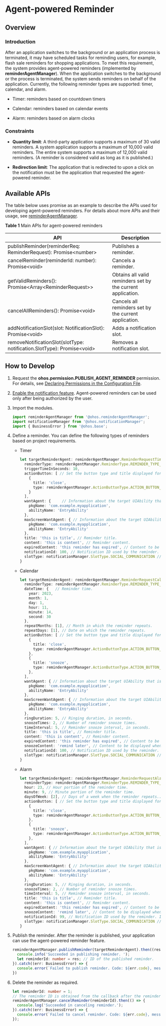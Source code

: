 # Agent-powered Reminder

## Overview

### Introduction

After an application switches to the background or an application process is terminated, it may have scheduled tasks for reminding users, for example, flash sale reminders for shopping applications. To meet this requirement, the system provides agent-powered reminders (implemented by **reminderAgentManager**). When the application switches to the background or the process is terminated, the system sends reminders on behalf of the application. Currently, the following reminder types are supported: timer, calendar, and alarm.

- Timer: reminders based on countdown timers

- Calendar: reminders based on calendar events

- Alarm: reminders based on alarm clocks

### Constraints

- **Quantity limit**: A third-party application supports a maximum of 30 valid reminders. A system application supports a maximum of 10,000 valid reminders. The entire system supports a maximum of 12,000 valid reminders. (A reminder is considered valid as long as it is published.)

- **Redirection limit**: The application that is redirected to upon a click on the notification must be the application that requested the agent-powered reminder.


## Available APIs

The table below uses promise as an example to describe the APIs used for developing agent-powered reminders. For details about more APIs and their usage, see [reminderAgentManager](../reference/apis/js-apis-reminderAgentManager.md).

**Table 1** Main APIs for agent-powered reminders

| API| Description|
| -------- | -------- |
| publishReminder(reminderReq: ReminderRequest): Promise&lt;number&gt; | Publishes a reminder.|
| cancelReminder(reminderId: number): Promise&lt;void&gt; | Cancels a reminder.|
| getValidReminders(): Promise&lt;Array&lt;ReminderRequest&gt;&gt; | Obtains all valid reminders set by the current application.|
| cancelAllReminders(): Promise&lt;void&gt; | Cancels all reminders set by the current application.|
| addNotificationSlot(slot: NotificationSlot): Promise&lt;void&gt; | Adds a notification slot.|
| removeNotificationSlot(slotType: notification.SlotType): Promise&lt;void&gt; | Removes a notification slot.|


## How to Develop

1. Request the **ohos.permission.PUBLISH_AGENT_REMINDER** permission. For details, see [Declaring Permissions in the Configuration File](../security/accesstoken-guidelines.md#declaring-permissions-in-the-configuration-file).

2. [Enable the notification feature](../notification/notification-enable.md). Agent-powered reminders can be used only after being authorized by the user.

3. Import the modules.
   
   ```ts
   import reminderAgentManager from '@ohos.reminderAgentManager';
   import notificationManager from '@ohos.notificationManager';
   import { BusinessError } from '@ohos.base';
   ```

4. Define a reminder. You can define the following types of reminders based on project requirements.

   - Timer
     
      ```ts
      let targetReminderAgent: reminderAgentManager.ReminderRequestTimer = {
        reminderType: reminderAgentManager.ReminderType.REMINDER_TYPE_TIMER,   // The reminder type is timer.
        triggerTimeInSeconds: 10,
        actionButton: [ // Set the button type and title displayed for the reminder in the notification panel.
          {
            title: 'close',
            type: reminderAgentManager.ActionButtonType.ACTION_BUTTON_TYPE_CLOSE
          }
        ],
        wantAgent: {     // Information about the target UIAbility that is displayed after the reminder notification is touched.
          pkgName: 'com.example.myapplication',
          abilityName: 'EntryAbility'
        },
        maxScreenWantAgent: { // Information about the target UIAbility that is automatically started when the specified reminder time arrives is displayed in full screen.
          pkgName: 'com.example.myapplication',
          abilityName: 'EntryAbility'
        },
        title: 'this is title', // Reminder title.
        content: 'this is content', // Reminder content.
        expiredContent: 'this reminder has expired', // Content to be displayed after the reminder expires.
        notificationId: 100, // Notification ID used by the reminder. If there are reminders with the same notification ID, the later one will overwrite the earlier one.
        slotType: notificationManager.SlotType.SOCIAL_COMMUNICATION // Type of the slot used by the reminder.
      }
      ```

   - Calendar
     
      ```ts
      let targetReminderAgent: reminderAgentManager.ReminderRequestCalendar = {
        reminderType: reminderAgentManager.ReminderType.REMINDER_TYPE_CALENDAR, // The reminder type is calendar.
        dateTime: {   // Reminder time.
          year: 2023,
          month: 1,
          day: 1,
          hour: 11,
          minute: 14,
          second: 30
        },
        repeatMonths: [1], // Month in which the reminder repeats.
        repeatDays: [1], // Date on which the reminder repeats.
        actionButton: [ // Set the button type and title displayed for the reminder in the notification panel.
          {
            title: 'close',
            type: reminderAgentManager.ActionButtonType.ACTION_BUTTON_TYPE_CLOSE
          },
          {
            title: 'snooze',
            type: reminderAgentManager.ActionButtonType.ACTION_BUTTON_TYPE_SNOOZE
          },
        ],
        wantAgent: { // Information about the target UIAbility that is displayed after the reminder notification is touched.
          pkgName: 'com.example.myapplication',
          abilityName: 'EntryAbility'
        },
        maxScreenWantAgent: { // Information about the target UIAbility that is automatically started when the specified reminder time arrives is displayed in full screen.
          pkgName: 'com.example.myapplication',
          abilityName: 'EntryAbility'
        },
        ringDuration: 5, // Ringing duration, in seconds.
        snoozeTimes: 2, // Number of reminder snooze times.
        timeInterval: 5, // Reminder snooze interval, in seconds.
        title: 'this is title', // Reminder title.
        content: 'this is content', // Reminder content.
        expiredContent: 'this reminder has expired', // Content to be displayed after the reminder expires.
        snoozeContent: 'remind later', // Content to be displayed when the reminder is snoozed.
        notificationId: 100, // Notification ID used by the reminder. If there are reminders with the same notification ID, the later one will overwrite the earlier one.
        slotType: notificationManager.SlotType.SOCIAL_COMMUNICATION // Type of the slot used by the reminder.
      }
      ```

   - Alarm
   
      ```ts
      let targetReminderAgent: reminderAgentManager.ReminderRequestAlarm = {
        reminderType: reminderAgentManager.ReminderType.REMINDER_TYPE_ALARM, // The reminder type is alarm.
        hour: 23, // Hour portion of the reminder time.
        minute: 9, // Minute portion of the reminder time.
        daysOfWeek: [2], // Days of a week when the reminder repeats..
        actionButton: [ // Set the button type and title displayed for the reminder in the notification panel.
          {
            title: 'close',
            type: reminderAgentManager.ActionButtonType.ACTION_BUTTON_TYPE_CLOSE
          },
          {
            title: 'snooze',
            type: reminderAgentManager.ActionButtonType.ACTION_BUTTON_TYPE_SNOOZE
          },
        ],
        wantAgent: { // Information about the target UIAbility that is displayed after the reminder notification is touched.
          pkgName: 'com.example.myapplication',
          abilityName: 'EntryAbility'
        },
        maxScreenWantAgent: { // Information about the target UIAbility that is automatically started when the specified reminder time arrives is displayed in full screen.
          pkgName: 'com.example.myapplication',
          abilityName: 'EntryAbility'
        },
        ringDuration: 5, // Ringing duration, in seconds.
        snoozeTimes: 2, // Number of reminder snooze times.
        timeInterval: 5, // Reminder snooze interval, in seconds.
        title: 'this is title', // Reminder title.
        content: 'this is content', // Reminder content.
        expiredContent: 'this reminder has expired', // Content to be displayed after the reminder expires.
        snoozeContent: 'remind later', // Content to be displayed when the reminder is snoozed.
        notificationId: 99, // Notification ID used by the reminder. If there are reminders with the same notification ID, the later one will overwrite the earlier one.
        slotType: notificationManager.SlotType.SOCIAL_COMMUNICATION // Type of the slot used by the reminder.
      }
      ```

5. Publish the reminder. After the reminder is published, your application can use the agent-powered reminder feature.
   
     ```ts
     reminderAgentManager.publishReminder(targetReminderAgent).then((res: number) => {
       console.info('Succeeded in publishing reminder. ');
       let reminderId: number = res; // ID of the published reminder.
     }).catch((err: BusinessError) => {
       console.error(`Failed to publish reminder. Code: ${err.code}, message: ${err.message}`);
     })
     ```
   
6. Delete the reminder as required.

     ```ts
     let reminderId: number = 1;
     // The reminder ID is obtained from the callback after the reminder is published.
     reminderAgentManager.cancelReminder(reminderId).then(() => {
       console.log('Succeeded in canceling reminder.');
     }).catch((err: BusinessError) => {
       console.error(`Failed to cancel reminder. Code: ${err.code}, message: ${err.message}`);
     });
     ```

